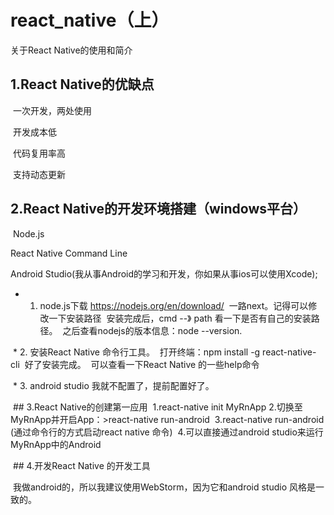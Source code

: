 # react_native（上）
关于React Native的使用和简介

## 1.React Native的优缺点

  一次开发，两处使用
  
  开发成本低
  
  代码复用率高
  
  支持动态更新
  
## 2.React Native的开发环境搭建（windows平台）

  Node.js
  
  React Native Command Line
  
  Android Studio(我从事Android的学习和开发，你如果从事ios可以使用Xcode);
  
  * 1. node.js下载
  https://nodejs.org/en/download/
  一路next。记得可以修改一下安装路径
  安装完成后，cmd --》 path 看一下是否有自己的安装路径。
  之后查看nodejs的版本信息：node --version.
  
  * 2. 安装React Native 命令行工具。
  打开终端：npm install -g react-native-cli
  好了安装完成。
  可以查看一下React Native 的一些help命令
  
  * 3. android studio 我就不配置了，提前配置好了。
  
  ## 3.React Native的创建第一应用
  1.react-native init MyRnApp
  2.切换至MyRnApp并开启App：>react-native run-android
  3.react-native run-android (通过命令行的方式启动react native 命令)
  4.可以直接通过android studio来运行MyRnApp中的Android
  
  
  
  ## 4.开发React Native 的开发工具
  
  我做android的，所以我建议使用WebStorm，因为它和android studio 风格是一致的。
  
  
  
